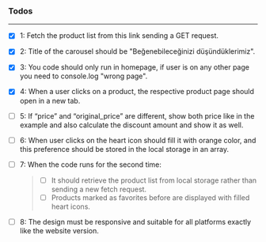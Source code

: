 ### Todos
---
- [x] 1: Fetch the product list from this link sending a GET request.
- [x] 2: Title of the carousel should be "Beğenebileceğinizi düşündüklerimiz".
- [x] 3: You code should only run in homepage, if user is on any other page you need to console.log "wrong page". 

- [x] 4: When a user clicks on a product, the respective product page should open in a new tab.

- [ ] 5: If “price” and “original_price” are different, show both price like in the example and also calculate the discount amount and show it as well. 

- [ ] 6: When user clicks on the heart icon should fill it with orange color, and this preference should be stored in the local storage in an array.

- [ ] 7: When the code runs for the second time: 
  > - [ ] It should retrieve the product list from local storage rather than sending a new fetch request. 
  > - [ ] Products marked as favorites before are displayed with filled heart icons. 
  
- [ ] 8: The design must be responsive and suitable for all platforms exactly like the website version.
